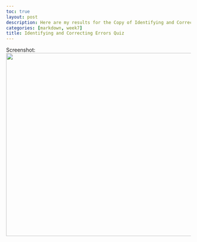 ```yaml
---
toc: true
layout: post
description: Here are my results for the Copy of Identifying and Correcting Errors Quiz
categories: [markdown, week7]
title: Identifying and Correcting Errors Quiz
---
```


Screenshot:
<img src="{{site.baseurl}}/images/test.png" width="1000" height="500"> 
